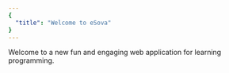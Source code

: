 ```yaml
---
{
  "title": "Welcome to eSova"
}
---
```


Welcome to a new fun and engaging web application for learning programming.
